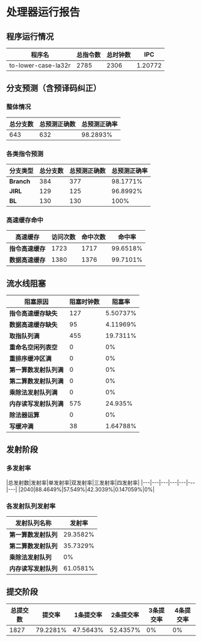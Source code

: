 # 处理器运行报告
## 程序运行情况
|程序名|总指令数|总时钟数|IPC|
|---|---|---|---|
|to-lower-case-la32r|2785|2306|1.20772|

## 分支预测（含预译码纠正）
### 整体情况
|总分支数|总预测正确数|总预测正确率|
|---|---|---|
|643|632|98.2893%|

### 各类指令预测
|分支类型|总分支数|总预测正确数|总预测正确率|
|---|---|---|---|
|**Branch**| 384 | 377 | 98.1771%|
|**JIRL**| 129 | 125 | 96.8992%|
|**BL**| 130 | 130 | 100%|

### 高速缓存命中
|高速缓存|访问次数|命中次数|命中率|
|---|---|---|---|
|**指令高速缓存**| 1723 | 1717 | 99.6518%|
|**数据高速缓存**| 1380 | 1376 | 99.7101%|
## 流水线阻塞
|阻塞原因|阻塞时钟数|阻塞率|
|---|---|---|
|**指令高速缓存缺失**| 127 | 5.50737%|
|**数据高速缓存缺失**| 95 | 4.11969%|
|**取指队列满**| 455 | 19.7311%|
|**重命名空闲列表空**|0 | 0%|
|**重排序缓冲区满**|0 | 0%|
|**第一算数发射队列满**|0 | 0%|
|**第二算数发射队列满**|0 | 0%|
|**乘除法发射队列满**|0 | 0%|
|**内存读写发射队列满**|575 | 24.935%|
|**除法器运算**|0 | 0%|
|**写缓冲满**|38 | 1.64788%|

## 发射阶段
### 多发射率
|总发射数|发射率|单发射率|双发射率|三发射率|四发射率|
|---|---|---|---|---|---|---|
|2040|88.4649%|57.549%|42.3039%|0.147059%|0%|

### 各发射队列发射率
|发射队列名称|发射率|
|---|---|
|**第一算数发射队列**|29.3582%|
|**第二算数发射队列**|35.7329%|
|**乘除法发射队列**|0%|
|**内存读写发射队列**|61.0581%|

## 提交阶段
|总提交数|提交率|1条提交率|2条提交率|3条提交率|4条提交率|
|---|---|---|---|---|---|
|1827|79.2281%|47.5643%|52.4357%|0%|0%|
